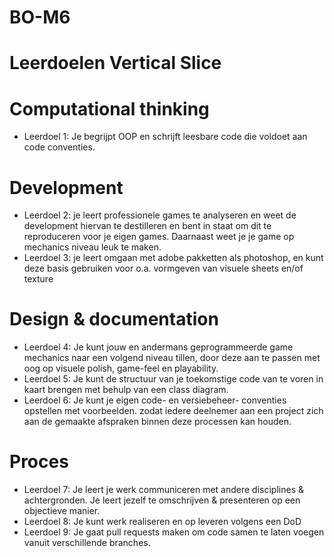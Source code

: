 # BO-M6
# Leerdoelen Vertical Slice

# Computational thinking 
-	Leerdoel 1:  Je  begrijpt OOP en  schrijft  leesbare  code die voldoet  aan code  conventies.
# Development
-	Leerdoel 2: je leert professionele  games te analyseren en weet de  development hiervan te  destilleren en bent in staat om  dit te reproduceren voor je eigen games. Daarnaast weet je je  game op mechanics niveau leuk  te maken.
-	Leerdoel 3: je leert omgaan met adobe pakketten als  photoshop, en kunt deze  basis gebruiken voor o.a.  vormgeven van visuele  sheets en/of texture

# Design & documentation 
-	Leerdoel 4: Je kunt jouw en  andermans  geprogrammeerde game  mechanics naar een  volgend niveau tillen, door  deze aan te passen met  oog op visuele polish,  game-feel en playability.
-	Leerdoel 5: Je kunt  de structuur van je  toekomstige code  van te voren in kaart brengen met behulp van een class  diagram.
-	Leerdoel 6: Je kunt je eigen  code- en versiebeheer- conventies opstellen met  voorbeelden. zodat iedere  deelnemer aan een project  zich aan de gemaakte  afspraken binnen deze  processen kan houden.

# Proces 
-	Leerdoel 7: Je leert je werk  communiceren met andere disciplines &  achtergronden. Je leert jezelf te omschrijven &  presenteren op een  objectieve manier.
-	Leerdoel 8: Je  kunt werk  realiseren en op leveren volgens  een DoD
-	Leerdoel 9: Je gaat  pull requests maken om code samen te laten voegen vanuit  verschillende  branches. 
